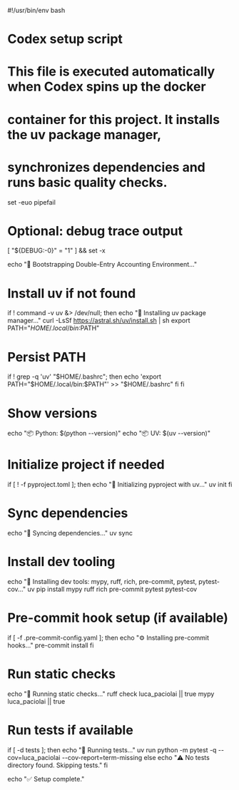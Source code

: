 #!/usr/bin/env bash
# Codex setup script
# This file is executed automatically when Codex spins up the docker
# container for this project. It installs the **uv** package manager,
# synchronizes dependencies and runs basic quality checks.
set -euo pipefail

# Optional: debug trace output
[ "${DEBUG:-0}" = "1" ] && set -x

echo "🔧 Bootstrapping Double-Entry Accounting Environment..."

# Install uv if not found
if ! command -v uv &> /dev/null; then
  echo "🚀 Installing uv package manager..."
  curl -LsSf https://astral.sh/uv/install.sh | sh
  export PATH="$HOME/.local/bin:$PATH"
  # Persist PATH
  if ! grep -q 'uv' "$HOME/.bashrc"; then
    echo 'export PATH="$HOME/.local/bin:$PATH"' >> "$HOME/.bashrc"
  fi
fi

# Show versions
echo "📦 Python: $(python --version)"
echo "📦 UV:     $(uv --version)"

# Initialize project if needed
if [ ! -f pyproject.toml ]; then
  echo "🧱 Initializing pyproject with uv..."
  uv init
fi

# Sync dependencies
echo "🔄 Syncing dependencies..."
uv sync

# Install dev tooling
echo "🧰 Installing dev tools: mypy, ruff, rich, pre-commit, pytest, pytest-cov..."
uv pip install mypy ruff rich pre-commit pytest pytest-cov

# Pre-commit hook setup (if available)
if [ -f .pre-commit-config.yaml ]; then
  echo "⚙️  Installing pre-commit hooks..."
  pre-commit install
fi

# Run static checks
echo "🧪 Running static checks..."
ruff check luca_paciolai || true
mypy luca_paciolai || true

# Run tests if available
if [ -d tests ]; then
  echo "🧪 Running tests..."
  uv run python -m pytest -q --cov=luca_paciolai --cov-report=term-missing
else
  echo "⚠️  No tests directory found. Skipping tests."
fi

echo "✅ Setup complete."
